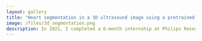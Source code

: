 ```yaml
---
layout: gallery
title: "Heart segmentation in a 3D ultrasound image using a pretrained model"
image: /files/3d_segmentation.png
description: In 2021, I completed a 6-month internship at Philips Research (France), where I worked on self-supervised learning from 3D medical images, with evaluation on 3D ultrasound image segmentation and 3D CT scan classification.
---
```

